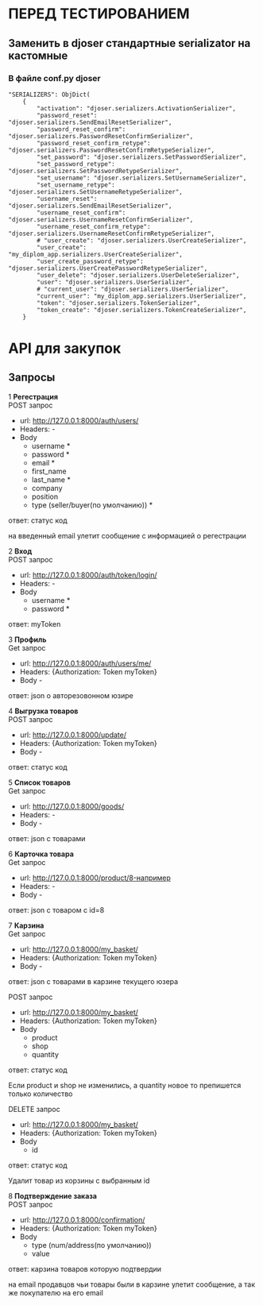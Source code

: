 # ПЕРЕД ТЕСТИРОВАНИЕМ

## Заменить в djoser стандартные serializator на кастомные

### В файле conf.py djoser

    "SERIALIZERS": ObjDict(
        {
            "activation": "djoser.serializers.ActivationSerializer",
            "password_reset": "djoser.serializers.SendEmailResetSerializer",
            "password_reset_confirm": "djoser.serializers.PasswordResetConfirmSerializer",
            "password_reset_confirm_retype": "djoser.serializers.PasswordResetConfirmRetypeSerializer",
            "set_password": "djoser.serializers.SetPasswordSerializer",
            "set_password_retype": "djoser.serializers.SetPasswordRetypeSerializer",
            "set_username": "djoser.serializers.SetUsernameSerializer",
            "set_username_retype": "djoser.serializers.SetUsernameRetypeSerializer",
            "username_reset": "djoser.serializers.SendEmailResetSerializer",
            "username_reset_confirm": "djoser.serializers.UsernameResetConfirmSerializer",
            "username_reset_confirm_retype": "djoser.serializers.UsernameResetConfirmRetypeSerializer",
            # "user_create": "djoser.serializers.UserCreateSerializer",
            "user_create": "my_diplom_app.serializers.UserCreateSerializer",
            "user_create_password_retype": "djoser.serializers.UserCreatePasswordRetypeSerializer",
            "user_delete": "djoser.serializers.UserDeleteSerializer",
            "user": "djoser.serializers.UserSerializer",
            # "current_user": "djoser.serializers.UserSerializer",
            "current_user": "my_diplom_app.serializers.UserSerializer",
            "token": "djoser.serializers.TokenSerializer",
            "token_create": "djoser.serializers.TokenCreateSerializer",
        }




# API для закупок

## Запросы

1 **Регестрация**\
POST запрос
* url: http://127.0.0.1:8000/auth/users/
* Headers: -
* Body
  - username *
  - password *
  - email *
  - first_name
  - last_name *
  - company
  - position
  - type (seller/buyer(по умолчанию)) *

ответ: статус код

на введенный email улетит сообщение с информацией о регестрации

2 **Вход**\
POST запрос
* url: http://127.0.0.1:8000/auth/token/login/
* Headers: -
* Body
  - username *
  - password *

ответ: myToken
  

3 **Профиль**\
Get запрос
* url: http://127.0.0.1:8000/auth/users/me/
* Headers: {Authorization: Token myToken}
* Body -

ответ: json о авторезовонном юзире
  


4 **Выгрузка товаров**\
POST запрос
* url: http://127.0.0.1:8000/update/
* Headers: {Authorization: Token myToken}
* Body -

ответ: статус код
  

5 **Список товаров**\
Get запрос
* url: http://127.0.0.1:8000/goods/
* Headers: -
* Body -

ответ: json c товарами
  


6 **Карточка товара**\
Get запрос
* url: http://127.0.0.1:8000/product/8-например
* Headers: -
* Body -

ответ: json с товаром с id=8
  

7 **Карзина**\
Get запрос
* url: http://127.0.0.1:8000/my_basket/
* Headers: {Authorization: Token myToken}
* Body -

ответ: json с товарами в карзине текущего юзера

POST запрос
* url: http://127.0.0.1:8000/my_basket/
* Headers: {Authorization: Token myToken}
* Body 
  - product
  - shop
  - quantity

ответ: статус код

Если product и shop не изменились, а quantity новое то препишется только количество

DELETE запрос
* url: http://127.0.0.1:8000/my_basket/
* Headers: {Authorization: Token myToken}
* Body 
  - id

ответ: статус код

Удалит товар из корзины с выбранным id
  



8 **Подтверждение заказа**\
POST запрос
* url: http://127.0.0.1:8000/confirmation/
* Headers: {Authorization: Token myToken}
* Body 
  -  type (num/address(по умолчанию))
  -  value

ответ: карзина товаров которую подтвердии

на email продавцов чьи товары были в карзине улетит сообщение, а так же покупателю на его email
  